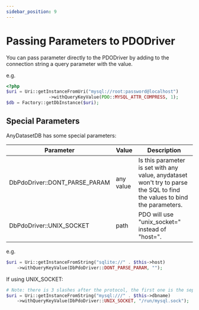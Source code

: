 ```yaml
---
sidebar_position: 9
---
```


# Passing Parameters to PDODriver

You can pass parameter directly to the PDODriver by adding to the connection string a query parameter with the value.

e.g.

```php
<?php
$uri = Uri::getInstanceFromUri("mysql://root:password@localhost")
                ->withQueryKeyValue(PDO::MYSQL_ATTR_COMPRESS, 1);
$db = Factory::getDbInstance($uri);
 ```

## Special Parameters

AnyDatasetDB has some special parameters:

| Parameter                      | Value     | Description                                                                                                               |
|--------------------------------|-----------|---------------------------------------------------------------------------------------------------------------------------|
| DbPdoDriver::DONT_PARSE_PARAM  | any value | Is this parameter is set with any value, anydataset won't try to parse the SQL to find the values to bind the parameters. |
| DbPdoDriver::UNIX_SOCKET       | path      | PDO will use "unix_socket=" instead of "host=".                                                                           |
e.g.

```php
$uri = Uri::getInstanceFromString("sqlite://" . $this->host)
    ->withQueryKeyValue(DbPdoDriver::DONT_PARSE_PARAM, "");
```

If using UNIX_SOCKET:

```php
# Note: there is 3 slashes after the protocol, the first one is the separator between the protocol and the host
$uri = Uri::getInstanceFromString("mysql:///" . $this->dbname)
    ->withQueryKeyValue(DbPdoDriver::UNIX_SOCKET, "/run/mysql.sock");
```
